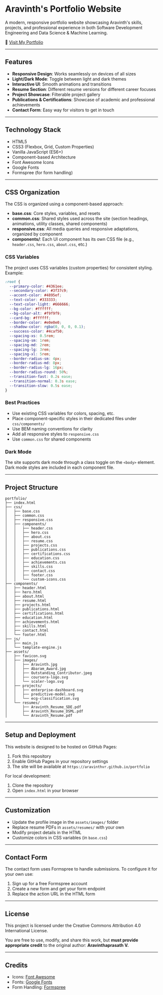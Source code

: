 # Aravinth's Portfolio Website

A modern, responsive portfolio website showcasing Aravinth's skills, projects, and professional experience in both Software Development Engineering and Data Science & Machine Learning.

🔗 [Visit My Portfolio](https://aravinthvr.github.io/portfolio/)

---

## Features

- **Responsive Design**: Works seamlessly on devices of all sizes
- **Light/Dark Mode**: Toggle between light and dark themes
- **Interactive UI**: Smooth animations and transitions
- **Resume Section**: Different resume versions for different career focuses
- **Project Showcase**: Filterable project gallery
- **Publications & Certifications**: Showcase of academic and professional achievements
- **Contact Form**: Easy way for visitors to get in touch

---

## Technology Stack

- HTML5
- CSS3 (Flexbox, Grid, Custom Properties)
- Vanilla JavaScript (ES6+)
- Component-based Architecture
- Font Awesome Icons
- Google Fonts
- Formspree (for form handling)

---

## CSS Organization

The CSS is organized using a component-based approach:

- **base.css**: Core styles, variables, and resets
- **common.css**: Shared styles used across the site (section headings, animations, utility classes, shared components)
- **responsive.css**: All media queries and responsive adaptations, organized by component
- **components/**: Each UI component has its own CSS file (e.g., `header.css`, `hero.css`, `about.css`, etc.)

### CSS Variables

The project uses CSS variables (custom properties) for consistent styling. Example:

```css
:root {
  --primary-color: #4361ee;
  --secondary-color: #3f37c9;
  --accent-color: #4895ef;
  --text-color: #333333;
  --text-color-light: #666666;
  --bg-color: #ffffff;
  --bg-color-alt: #f9f9f9;
  --card-bg: #ffffff;
  --border-color: #e0e0e0;
  --shadow-color: rgba(0, 0, 0, 0.1);
  --success-color: #4caf50;
  --spacing-xs: 0.5rem;
  --spacing-sm: 1rem;
  --spacing-md: 2rem;
  --spacing-lg: 3rem;
  --spacing-xl: 5rem;
  --border-radius-sm: 4px;
  --border-radius-md: 8px;
  --border-radius-lg: 16px;
  --border-radius-round: 50%;
  --transition-fast: 0.2s ease;
  --transition-normal: 0.3s ease;
  --transition-slow: 0.5s ease;
}
```

### Best Practices

- Use existing CSS variables for colors, spacing, etc.
- Place component-specific styles in their dedicated files under `css/components/`
- Use BEM naming conventions for clarity
- Add all responsive styles to `responsive.css`
- Use `common.css` for shared components

### Dark Mode

The site supports dark mode through a class toggle on the `<body>` element. Dark mode styles are included in each component file.

---

## Project Structure

```
portfolio/
├── index.html
├── css/
│   ├── base.css
│   ├── common.css
│   ├── responsive.css
│   ├── components/
│   │   ├── header.css
│   │   ├── hero.css
│   │   ├── about.css
│   │   ├── resume.css
│   │   ├── projects.css
│   │   ├── publications.css
│   │   ├── certifications.css
│   │   ├── education.css
│   │   ├── achievements.css
│   │   ├── skills.css
│   │   ├── contact.css
│   │   ├── footer.css
│   │   └── custom-icons.css
├── components/
│   ├── header.html
│   ├── hero.html
│   ├── about.html
│   ├── resume.html
│   ├── projects.html
│   ├── publications.html
│   ├── certifications.html
│   ├── education.html
│   ├── achievements.html
│   ├── skills.html
│   ├── contact.html
│   └── footer.html
├── js/
│   ├── main.js
│   └── template-engine.js
├── assets/
│   ├── favicon.svg
│   ├── images/
│   │   ├── Aravinth.jpg
│   │   ├── Abaram_Award.jpg
│   │   ├── Outstanding_Contributor.jpeg
│   │   ├── coursera-logo.svg
│   │   └── scaler-logo.svg
│   ├── projects/
│   │   ├── enterprise-dashboard.svg
│   │   ├── predictive-model.svg
│   │   └── ecg-classification.svg
│   └── resumes/
│       ├── Aravinth_Resume_SDE.pdf
│       ├── Aravinth_Resume_DSML.pdf
│       └── Aravinth_Resume.pdf
```

---

## Setup and Deployment

This website is designed to be hosted on GitHub Pages:

1. Fork this repository
2. Enable GitHub Pages in your repository settings
3. The site will be available at `https://aravinthvr.github.io/portfolio`

For local development:

1. Clone the repository
2. Open `index.html` in your browser

---

## Customization

- Update the profile image in the `assets/images/` folder
- Replace resume PDFs in `assets/resumes/` with your own
- Modify project details in the HTML
- Customize colors in CSS variables (in `base.css`)

---

## Contact Form

The contact form uses Formspree to handle submissions. To configure it for your own use:
1. Sign up for a free Formspree account
2. Create a new form and get your form endpoint
3. Replace the action URL in the HTML form

---

## License

This project is licensed under the Creative Commons Attribution 4.0 International License.

You are free to use, modify, and share this work, but **must provide appropriate credit** to the original author: **Aravinthaprasath V.**

---

## Credits

- Icons: [Font Awesome](https://fontawesome.com/)
- Fonts: [Google Fonts](https://fonts.google.com/)
- Form Handling: [Formspree](https://formspree.io/)

